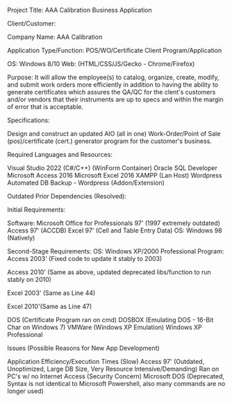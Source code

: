 Project Title: AAA Calibration Business Application 

Client/Customer: 

Company Name: AAA Calibration



Application Type/Function: POS/WO/Certificate Client Program/Application

OS: Windows 8/10
Web: (HTML/CSS/JS/Gecko - Chrome/Firefox)

Purpose: It will allow the employee(s) to catalog, organize, create, modify, and submit work orders more efficiently in addition to having the ability to generate certificates which assures the QA/QC for the clent's customers and/or vendors that their instruments are up to specs and within the margin of error that is acceptable.


Specifications:

Design and construct an updated AIO (all in one) Work-Order/Point of Sale (pos)/certificate (cert.) generator program for the customer's business.






Required Languages and Resources:

Visual Studio 2022 (C#/C++) (WinForm Container)
Oracle SQL Developer
Microsoft Access 2016
Microsoft Excel 2016 
XAMPP (Lan Host)
Wordpress
Automated DB Backup - Wordpress (Addon/Extension)


Outdated Prior Dependencies (Resolved):

Initial Requirements:

Software: 
Microsoft Office for Professionals 97' (1997 extremely outdated)
Access 97' (ACCDB)
Excel 97' (Cell and Table Entry Data)
OS: Windows 98 (Natively)

Second-Stage Requirements:
OS: Windows XP/2000 Professional
Program: Access 2003' (Fixed code to update it stably to 2003)

Access 2010' (Same as above, updated deprecated libs/function to run stably on 2010)

Excel 2003' (Same as Line 44)

Excel 2010'(Same as Line 47)

DOS (Certificate Program ran on cmd)
DOSBOX (Emulating DOS - 16-Bit Char on Windows 7)
VMWare (Windows XP Emulation)
Windows XP Professional

Issues (Possible Reasons for New App Development)

Application Efficiency/Execution Times (Slow)
Access 97' (Outdated, Unoptimized, Large DB Size, Very Resource Intensive/Demanding)
Ran on PC's w/ no Internet Access (Security Concern)
Microsoft DOS (Deprecated, Syntax is not identical to Microsoft Powershell, also many commands are no longer used)






